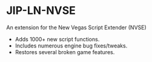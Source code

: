 # JIP-LN-NVSE
An extension for the New Vegas Script Extender (NVSE)

* Adds 1000+ new script functions.
* Includes numerous engine bug fixes/tweaks.
* Restores several broken game features.
